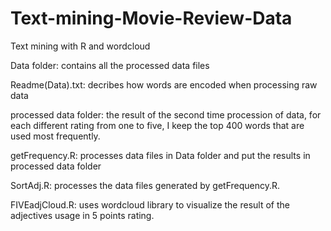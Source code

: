 # Text-mining-Movie-Review-Data
Text mining with R and wordcloud

Data folder: contains all the processed data files

Readme(Data).txt: decribes how words are encoded when processing raw data

processed data folder: the result of the second time procession of data, 
                for each different rating from one to five, I keep the top 400 words that are used most frequently.
                
getFrequency.R: processes data files in Data folder and put the results in processed data folder

SortAdj.R: processes the data files generated by getFrequency.R.

FIVEadjCloud.R: uses wordcloud library to visualize the result of the adjectives usage in 5 points rating.
